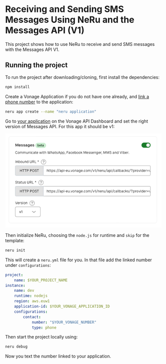 # Receiving and Sending SMS Messages Using NeRu and the Messages API (V1)

This project shows how to use NeRu to receive and send SMS messages with the Messages API V1.

## Running the project

To run the project after downloading/cloning, first install the dependencies:

```sh
npm install
```

Create a Vonage Application if you do not have one already, and [link a phone number](https://dashboard.nexmo.com) to the application:

```sh
neru app create --name "neru application"  
```

Go to [your application](https://dashboard.nexmo.com/applications) on the Vonage API Dashboard and set the right version of Messages API. For this app it should be v1:

![dashboard messages setting](dashboard.png)

Then initialize NeRu, choosing the `node.js` for runtime and `skip` for the template:

```sh
neru init
```

This will create a `neru.yml` file for you. In that file add the linked number under `configurations`:

```yml
project:
    name: $YOUR_PROJECT_NAME
instance:
    name: dev
    runtime: nodejs
    region: aws.euw1
    application-id: $YOUR_VONAGE_APPLICATION_ID
    configurations:
        contact:
            number: "$YOUR_VONAGE_NUMBER"
            type: phone
```

Then start the project locally using:

```sh
neru debug
```

Now you text the number linked to your application.
